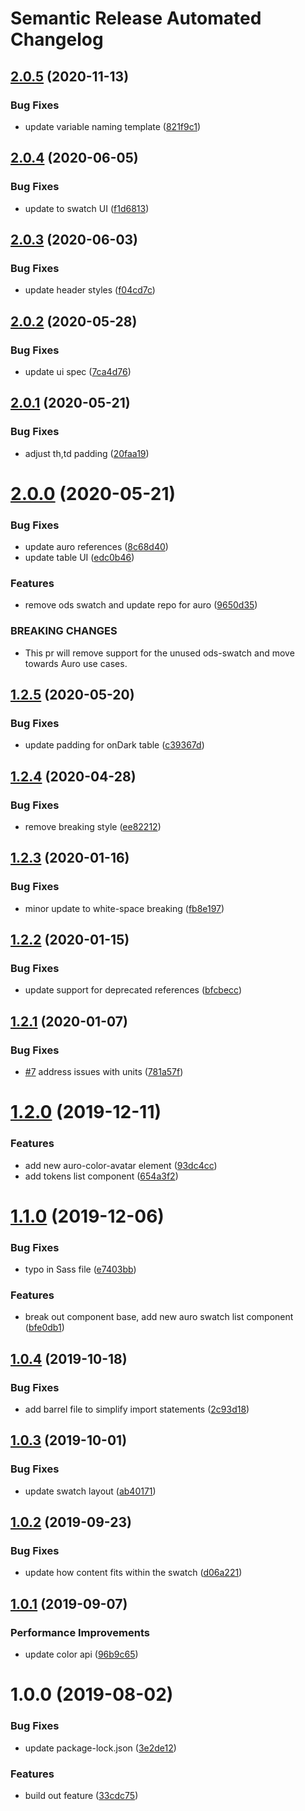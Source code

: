 # Semantic Release Automated Changelog

## [2.0.5](https://github.com/AlaskaAirlines/auro-swatch/compare/v2.0.4...v2.0.5) (2020-11-13)


### Bug Fixes

* update variable naming template ([821f9c1](https://github.com/AlaskaAirlines/auro-swatch/commit/821f9c11cb6f437e8b8e522888654ccb2bbcbe40))

## [2.0.4](https://github.com/AlaskaAirlines/auro-swatch/compare/v2.0.3...v2.0.4) (2020-06-05)


### Bug Fixes

* update to swatch UI ([f1d6813](https://github.com/AlaskaAirlines/auro-swatch/commit/f1d681355e48ae49f69a2a583443f9e9ccd9638e))

## [2.0.3](https://github.com/AlaskaAirlines/auro-swatch/compare/v2.0.2...v2.0.3) (2020-06-03)


### Bug Fixes

* update header styles ([f04cd7c](https://github.com/AlaskaAirlines/auro-swatch/commit/f04cd7c5ced92bcd2d710507e5d03093e510d85e))

## [2.0.2](https://github.com/AlaskaAirlines/auro-swatch/compare/v2.0.1...v2.0.2) (2020-05-28)


### Bug Fixes

* update ui spec ([7ca4d76](https://github.com/AlaskaAirlines/auro-swatch/commit/7ca4d76e5f4617b4d42d4ecf31ff2c33cfda901b))

## [2.0.1](https://github.com/AlaskaAirlines/auro-swatch/compare/v2.0.0...v2.0.1) (2020-05-21)


### Bug Fixes

* adjust th,td padding ([20faa19](https://github.com/AlaskaAirlines/auro-swatch/commit/20faa191a756e38cc0bf13698f388d976b1c9e80))

# [2.0.0](https://github.com/AlaskaAirlines/auro-swatch/compare/v1.2.5...v2.0.0) (2020-05-21)


### Bug Fixes

* update auro references ([8c68d40](https://github.com/AlaskaAirlines/auro-swatch/commit/8c68d4064f1ce0c0ebeac5de100a5e397c4c350a))
* update table UI ([edc0b46](https://github.com/AlaskaAirlines/auro-swatch/commit/edc0b46a78a7b302b1507b8f77fb3102da52e775))


### Features

* remove ods swatch and update repo for auro ([9650d35](https://github.com/AlaskaAirlines/auro-swatch/commit/9650d351e3f5aef994d2545acc5176f7780163e2))


### BREAKING CHANGES

* This pr will remove support for the unused ods-swatch
and move towards Auro use cases.

## [1.2.5](https://github.com/AlaskaAirlines/OrionStatelessComponents__ods-swatch/compare/v1.2.4...v1.2.5) (2020-05-20)


### Bug Fixes

* update padding for onDark table ([c39367d](https://github.com/AlaskaAirlines/OrionStatelessComponents__ods-swatch/commit/c39367dbff9bbd3aa6fcfb537beac6d25196b2af))

## [1.2.4](https://github.com/AlaskaAirlines/OrionStatelessComponents__ods-swatch/compare/v1.2.3...v1.2.4) (2020-04-28)


### Bug Fixes

* remove breaking style ([ee82212](https://github.com/AlaskaAirlines/OrionStatelessComponents__ods-swatch/commit/ee822124059bae9ffc06bd7e119500933d597fc5))

## [1.2.3](https://github.com/AlaskaAirlines/OrionStatelessComponents__ods-swatch/compare/v1.2.2...v1.2.3) (2020-01-16)


### Bug Fixes

* minor update to white-space breaking ([fb8e197](https://github.com/AlaskaAirlines/OrionStatelessComponents__ods-swatch/commit/fb8e197))

## [1.2.2](https://github.com/AlaskaAirlines/OrionStatelessComponents__ods-swatch/compare/v1.2.1...v1.2.2) (2020-01-15)


### Bug Fixes

* update support for deprecated references ([bfcbecc](https://github.com/AlaskaAirlines/OrionStatelessComponents__ods-swatch/commit/bfcbecc))

## [1.2.1](https://github.com/AlaskaAirlines/OrionStatelessComponents__ods-swatch/compare/v1.2.0...v1.2.1) (2020-01-07)


### Bug Fixes

* [#7](https://github.com/AlaskaAirlines/OrionStatelessComponents__ods-swatch/issues/7) address issues with units ([781a57f](https://github.com/AlaskaAirlines/OrionStatelessComponents__ods-swatch/commit/781a57f))

# [1.2.0](https://github.com/AlaskaAirlines/OrionStatelessComponents__ods-swatch/compare/v1.1.0...v1.2.0) (2019-12-11)


### Features

* add new auro-color-avatar element ([93dc4cc](https://github.com/AlaskaAirlines/OrionStatelessComponents__ods-swatch/commit/93dc4cc))
* add tokens list component ([654a3f2](https://github.com/AlaskaAirlines/OrionStatelessComponents__ods-swatch/commit/654a3f2))

# [1.1.0](https://github.com/AlaskaAirlines/OrionStatelessComponents__ods-swatch/compare/v1.0.4...v1.1.0) (2019-12-06)


### Bug Fixes

* typo in Sass file ([e7403bb](https://github.com/AlaskaAirlines/OrionStatelessComponents__ods-swatch/commit/e7403bb))


### Features

* break out component base, add new auro swatch list component ([bfe0db1](https://github.com/AlaskaAirlines/OrionStatelessComponents__ods-swatch/commit/bfe0db1))

## [1.0.4](https://github.com/AlaskaAirlines/OrionStatelessComponents__ods-swatch/compare/v1.0.3...v1.0.4) (2019-10-18)


### Bug Fixes

* add barrel file to simplify import statements ([2c93d18](https://github.com/AlaskaAirlines/OrionStatelessComponents__ods-swatch/commit/2c93d18))

## [1.0.3](https://github.com/AlaskaAirlines/OrionStatelessComponents__ods-swatch/compare/v1.0.2...v1.0.3) (2019-10-01)


### Bug Fixes

* update swatch layout ([ab40171](https://github.com/AlaskaAirlines/OrionStatelessComponents__ods-swatch/commit/ab40171))

## [1.0.2](https://github.com/AlaskaAirlines/OrionStatelessComponents__ods-swatch/compare/v1.0.1...v1.0.2) (2019-09-23)


### Bug Fixes

* update how content fits within the swatch ([d06a221](https://github.com/AlaskaAirlines/OrionStatelessComponents__ods-swatch/commit/d06a221))

## [1.0.1](https://github.com/AlaskaAirlines/OrionStatelessComponents__ods-swatch/compare/v1.0.0...v1.0.1) (2019-09-07)


### Performance Improvements

* update color api ([96b9c65](https://github.com/AlaskaAirlines/OrionStatelessComponents__ods-swatch/commit/96b9c65))

# 1.0.0 (2019-08-02)


### Bug Fixes

* update package-lock.json ([3e2de12](https://github.com/AlaskaAirlines/OrionStatelessComponents__ods-swatch/commit/3e2de12))


### Features

* build out feature ([33cdc75](https://github.com/AlaskaAirlines/OrionStatelessComponents__ods-swatch/commit/33cdc75))
